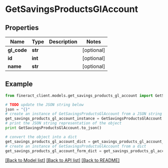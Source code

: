 # GetSavingsProductsGlAccount


## Properties

Name | Type | Description | Notes
------------ | ------------- | ------------- | -------------
**gl_code** | **str** |  | [optional] 
**id** | **int** |  | [optional] 
**name** | **str** |  | [optional] 

## Example

```python
from fineract_client.models.get_savings_products_gl_account import GetSavingsProductsGlAccount

# TODO update the JSON string below
json = "{}"
# create an instance of GetSavingsProductsGlAccount from a JSON string
get_savings_products_gl_account_instance = GetSavingsProductsGlAccount.from_json(json)
# print the JSON string representation of the object
print GetSavingsProductsGlAccount.to_json()

# convert the object into a dict
get_savings_products_gl_account_dict = get_savings_products_gl_account_instance.to_dict()
# create an instance of GetSavingsProductsGlAccount from a dict
get_savings_products_gl_account_form_dict = get_savings_products_gl_account.from_dict(get_savings_products_gl_account_dict)
```
[[Back to Model list]](../README.md#documentation-for-models) [[Back to API list]](../README.md#documentation-for-api-endpoints) [[Back to README]](../README.md)


